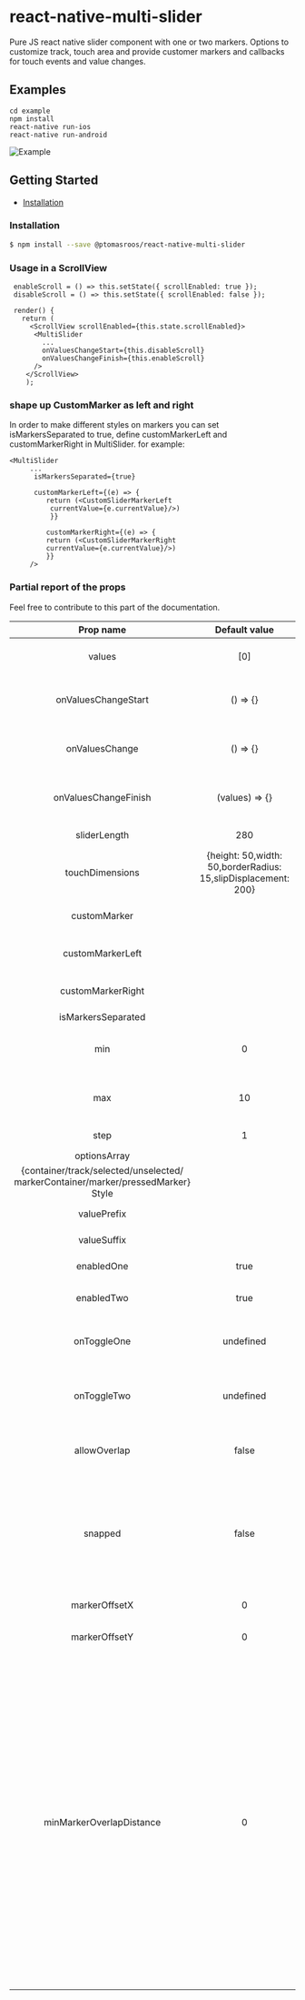 # react-native-multi-slider

Pure JS react native slider component with one or two markers.
Options to customize track, touch area and provide customer markers and callbacks for touch events and value changes.

## Examples

```
cd example
npm install
react-native run-ios
react-native run-android
```

![Example](https://raw.githubusercontent.com/ptomasroos/react-native-multi-slider/master/docs/demo.gif)


## Getting Started

- [Installation](#installation)

### Installation

```bash
$ npm install --save @ptomasroos/react-native-multi-slider
```

### Usage in a ScrollView

```
 enableScroll = () => this.setState({ scrollEnabled: true });
 disableScroll = () => this.setState({ scrollEnabled: false });

 render() {
   return (
     <ScrollView scrollEnabled={this.state.scrollEnabled}>
      <MultiSlider
        ...
        onValuesChangeStart={this.disableScroll}
        onValuesChangeFinish={this.enableScroll}
      />
    </ScrollView>
    );
```
### shape up CustomMarker as left and right

In order to make different styles on markers you can set isMarkersSeparated to true, define customMarkerLeft and customMarkerRight in MultiSlider. for example:


```
<MultiSlider
     ...
      isMarkersSeparated={true}

      customMarkerLeft={(e) => {
         return (<CustomSliderMarkerLeft
          currentValue={e.currentValue}/>)
          }}

         customMarkerRight={(e) => {
         return (<CustomSliderMarkerRight
         currentValue={e.currentValue}/>)
         }}
     />

```

### Partial report of the props
Feel free to contribute to this part of the documentation.


| Prop name | Default value | Type | Purpouse |
|:---------------------------------------------------------------------------------:|:-------------------------------------------------------------:|:-----------------:|:---------------------------------------:|
| values | [0] | array of numbers | Prefixed values of the slider. |
| onValuesChangeStart | () => {} | function | Callback when the value starts changing |
| onValuesChange | () => {} | function | Callback when the value changes |
| onValuesChangeFinish | (values) => {} | function | Callback when the value stops changing |
| sliderLength | 280 | number | Length of the slider (?) |
| touchDimensions | {height: 50,width: 50,borderRadius: 15,slipDisplacement: 200} | object | (?) |
| customMarker |  | function | Component used for the cursor. |
| customMarkerLeft |  | function | Component used for the left cursor. |
| customMarkerRight |  | function | Component used for the right cursor. |
| isMarkersSeparated |  | boolean | (?) |
| min | 0 | number | Minimum value available in the slider. |
| max | 10 | number | Maximum value available in the slider. |
| step | 1 | number | Step value of the slider. |
| optionsArray |  | array | (?) |
| {container/track/selected/unselected/ markerContainer/marker/pressedMarker} Style |  | style object | Styles for the slider |
| valuePrefix |  | string | Prefix added to the value. |
| valueSuffix |  | string | Suffix added to the value. |
| enabledOne | true | boolean | Enables the first cursor |
| enabledTwo | true | boolean | Enables the second cursor |
| onToggleOne | undefined | function callback | Listener when first cursor toggles. |
| onToggleTwo | undefined | function callback | Listener when second cursor toggles. |
| allowOverlap | false | boolean | Allow the overlap within the cursors. |
| snapped | false | boolean | Use this when you want a fixed position for your markers, this will split the slider in N specific positions |
| markerOffsetX | 0 | number | Offset first cursor. |
| markerOffsetY | 0 | number | Offset second cursor. |
| minMarkerOverlapDistance | 0 | number | if defined and more than 0, and allowOverlap is set to false, we will use this number to calculate the closest the cursors can come together, rather than use the default step length. This is useful for cases where developers need to prioritize cursors not overlapping over cursors having to be one step length from each other |
